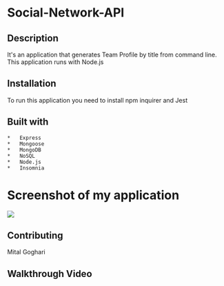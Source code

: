 # Social-Network-API

## Description

It's an application that generates Team Profile by title from command line. This application runs with Node.js

## Installation
To run this application you need to install npm inquirer and Jest

## Built with 
    *   Express
    *   Mongoose
    *   MongoDB
    *   NoSQL
    *   Node.js
    *   Insomnia



# Screenshot of my application

![](./assets/image/teamprofile.png)



## Contributing

Mital Goghari


## Walkthrough Video

